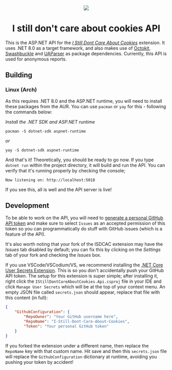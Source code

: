 <div align="center">

<image src="docs/images/extension-icon-128.png">

# I still don't care about cookies API

</div>

This is the ASP.NET API for the _[I Still Dont Care About Cookies](https://github.com/OhMyGuus/I-Still-Dont-Care-About-Cookies)_ extension. It uses .NET 8.0 as a target framework, and also makes use of [Octokit](https://github.com/octokit/octokit.net), [Swashbuckle](https://github.com/domaindrivendev/Swashbuckle.AspNetCore) and [UAParser](https://github.com/ua-parser/uap-csharp) as package dependencies. Currently, this API is used for anonymous reports.

## Building
### Linux (Arch)
As this requires .NET 8.0 and the ASP.NET runtime, you will need to install these packages from the AUR. You can use `pacman` or `yay` for this - following the commands below:

_Install the .NET SDK and ASP.NET runtime_
```
pacman -S dotnet-sdk aspnet-runtime
```
_or_
```
yay -S dotnet-sdk aspnet-runtime
```

And that's it! Theoretically, you should be ready to go now. If you type `dotnet run` within the project directory, it will build and run the API. You can verify that it's running properly by checking the console;
```
Now listening on: http://localhost:5018
```
If you see this, all is well and the API server is live!

## Development
To be able to work on the API, you will need to [generate a personal GitHub API token](https://github.com/settings/tokens?type=beta) and make sure to select `Issues` as an accepted permission of this token so you can programmatically do stuff with GitHub issues (which is a feature of the API).

It's also worth noting that your fork of the ISDCAC extension may have the _Issues_ tab disabled by default; you can fix this by clicking on the _Settings_ tab of your fork and checking the _Issues_ box.

If you use VSCode/VSCodium/VS, we recommend installing the [.NET Core User Secrets Extension](https://marketplace.visualstudio.com/items?itemName=adrianwilczynski.user-secrets). This is so you don't accidentally push your GitHub API token. The setup for this extension is super simple; after installing it, right click the `IStillDontCareAboutCookies.Api.csproj` file in your IDE and click `Manage User Secrets` which will be at the top of your context menu. An empty JSON file called `secrets.json` should appear, replace that file with this content (in full):

```json
{
    "GithubConfiguration": {
        "RepoOwner": "Your GitHub username here",
        "RepoName": "I-Still-Dont-Care-About-Cookies",
        "Token": "Your personal GitHub token"
    }
}
```

If you forked the extension under a different name, then replace the `RepoName` key with that custom name. Hit save and then this `secrets.json` file will replace the `GithubConfiguration` dictionary at runtime, avoiding you pushing your token by accident!
